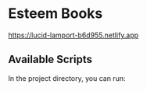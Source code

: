 Esteem Books
======

https://lucid-lamport-b6d955.netlify.app

## Available Scripts

In the project directory, you can run:

